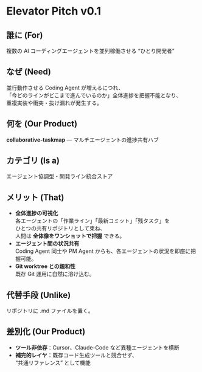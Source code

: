 # Elevator Pitch v0.1

## 誰に (For)
複数の AI コーディングエージェントを並列稼働させる “ひとり開発者”

## なぜ (Need)
並行動作させる Coding Agent が増えるにつれ、  
「今どのラインがどこまで進んでいるのか」全体進捗を把握不能となり、  
重複実装や衝突・抜け漏れが発生する。

## 何を (Our Product)
**collaborative-taskmap** — マルチエージェントの進捗共有ハブ

## カテゴリ (Is a)
エージェント協調型・開発ライン統合ストア

## メリット (That)

- **全体進捗の可視化**  
  各エージェントの「作業ライン」「最新コミット」「残タスク」を  
  ひとつの共有リポジトリとして束ね、  
  人間は **全体像をワンショットで把握** できる。
- **エージェント間の状況共有**  
  Coding Agent 同士や PM Agent からも、各エージェントの状況を即座に把握可能。
- **Git worktree との親和性**  
  既存 Git 運用に自然に溶け込む。

## 代替手段 (Unlike)
リポジトリに .md ファイルを置く。

## 差別化 (Our Product)
- **ツール非依存**：Cursor、Claude-Code など異種エージェントを横断
- **補完的レイヤ**：既存コード生成ツールと競合せず、  
  “共通リファレンス” として機能
